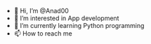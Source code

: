 - 👋 Hi, I’m @Anad00
- 👀 I’m interested in App development 
- 🌱 I’m currently learning Python programming 
- 📫 How to reach me 
<!---
Anad00/Anad00 is a ✨ special ✨ repository because its `README.md` (this file) appears on your GitHub profile.
You can click the Preview link to take a look at your changes.
--->
